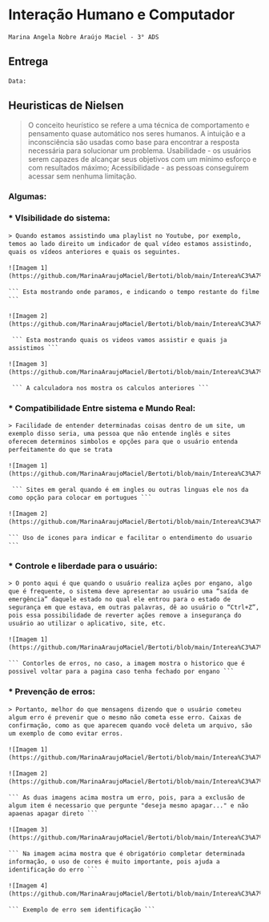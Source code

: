 # Interação Humano e Computador 
    Marina Angela Nobre Araújo Maciel - 3° ADS

## Entrega
    Data: 

## Heuristicas de Nielsen
> O conceito heurístico se refere a uma técnica de comportamento e pensamento quase automático nos seres humanos. A intuição e a inconsciência são usadas como base para encontrar a resposta necessária para solucionar um problema. Usabilidade - os usuários serem capazes de alcançar seus objetivos com um mínimo esforço e com resultados máximo; Acessibilidade - as pessoas conseguirem acessar sem nenhuma limitação.

### Algumas:
### * VIsibilidade do sistema: 
    > Quando estamos assistindo uma playlist no Youtube, por exemplo, temos ao lado direito um indicador de qual vídeo estamos assistindo, quais os vídeos anteriores e quais os seguintes.

    ![Imagem 1](https://github.com/MarinaAraujoMaciel/Bertoti/blob/main/Interea%C3%A7%C3%A3o%20Humano%20Computador/Imagens/VisibilidadeSistema1.jpeg) 

    ``` Esta mostrando onde paramos, e indicando o tempo restante do filme ```
  
    ![Imagem 2](https://github.com/MarinaAraujoMaciel/Bertoti/blob/main/Interea%C3%A7%C3%A3o%20Humano%20Computador/Imagens/VisibilidadeSistema2.jpeg)

     ``` Esta mostrando quais os videos vamos assistir e quais ja assistimos ```

    ![Imagem 3](https://github.com/MarinaAraujoMaciel/Bertoti/blob/main/Interea%C3%A7%C3%A3o%20Humano%20Computador/Imagens/VisibilidadeSistema3.jpeg) 

     ``` A calculadora nos mostra os calculos anteriores ```

### * Compatibilidade Entre sistema e Mundo Real: 
    > Facilidade de entender determinadas coisas dentro de um site, um exemplo disso seria, uma pessoa que não entende inglês e sites oferecem determinos simbolos e opções para que o usuário entenda perfeitamente do que se trata

    ![Imagem 1](https://github.com/MarinaAraujoMaciel/Bertoti/blob/main/Interea%C3%A7%C3%A3o%20Humano%20Computador/Imagens/Compatibilidade1.jpeg)

     ``` Sites em geral quando é em ingles ou outras linguas ele nos da como opção para colocar em portugues ```

    ![Imagem 2](https://github.com/MarinaAraujoMaciel/Bertoti/blob/main/Interea%C3%A7%C3%A3o%20Humano%20Computador/Imagens/Compatibilidade2.jpeg)

    ``` Uso de icones para indicar e facilitar o entendimento do usuario ```

### * Controle e liberdade para o usuário:
    > O ponto aqui é que quando o usuário realiza ações por engano, algo que é frequente, o sistema deve apresentar ao usuário uma “saída de emergência” daquele estado no qual ele entrou para o estado de segurança em que estava, em outras palavras, dê ao usuário o “Ctrl+Z”, pois essa possibilidade de reverter ações remove a insegurança do usuário ao utilizar o aplicativo, site, etc.
    
    ![Imagem 1](https://github.com/MarinaAraujoMaciel/Bertoti/blob/main/Interea%C3%A7%C3%A3o%20Humano%20Computador/Imagens/Controle.jpeg)

    ``` Contorles de erros, no caso, a imagem mostra o historico que é possivel voltar para a pagina caso tenha fechado por engano ```

### * Prevenção de erros:
    > Portanto, melhor do que mensagens dizendo que o usuário cometeu algum erro é prevenir que o mesmo não cometa esse erro. Caixas de confirmação, como as que aparecem quando você deleta um arquivo, são um exemplo de como evitar erros.

    ![Imagem 1](https://github.com/MarinaAraujoMaciel/Bertoti/blob/main/Interea%C3%A7%C3%A3o%20Humano%20Computador/Imagens/Erros1.jpeg)

    ![Imagem 2](https://github.com/MarinaAraujoMaciel/Bertoti/blob/main/Interea%C3%A7%C3%A3o%20Humano%20Computador/Imagens/Erros2.jpeg)

    ``` As duas imagens acima mostra um erro, pois, para a exclusão de algum item é necessario que pergunte "deseja mesmo apagar..." e não apaenas apagar direto ```

    ![Imagem 3](https://github.com/MarinaAraujoMaciel/Bertoti/blob/main/Interea%C3%A7%C3%A3o%20Humano%20Computador/Imagens/Erros3.jpeg)

    ``` Na imagem acima mostra que é obrigatório completar determinada informação, o uso de cores é muito importante, pois ajuda a identificação do erro ```

    ![Imagem 4](https://github.com/MarinaAraujoMaciel/Bertoti/blob/main/Interea%C3%A7%C3%A3o%20Humano%20Computador/Imagens/Erros4.jpeg)

    ``` Exemplo de erro sem identificação ```
